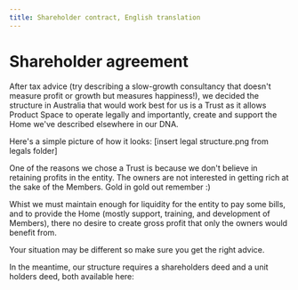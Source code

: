 ```yaml
---
title: Shareholder contract, English translation
---
```


Shareholder agreement
====================

After tax advice (try describing a slow-growth consultancy that doesn't measure profit or growth but measures happiness!), we decided the structure in Australia that would work best for us is a Trust as it allows Product Space to operate legally and importantly, create and support the Home we've described elsewhere in our DNA.

Here's a simple picture of how it looks:
[insert legal structure.png from legals folder]

One of the reasons we chose a Trust is because we don't believe in retaining profits in the entity. The owners are not interested in getting rich at the sake of the Members. Gold in gold out remember :)

Whist we must maintain enough for liquidity for the entity to pay some bills, and to provide the Home (mostly support, training, and development of Members), there no desire to create gross profit that only the owners would benefit from.

Your situation may be different so make sure you get the right advice. 

In the meantime, our structure requires a shareholders deed and a unit holders deed, both  available here:



